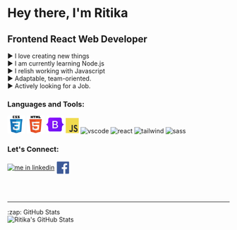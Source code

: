 # Hey there, I'm Ritika

## Frontend React Web Developer

▶️ I love creating new things <br>
▶️ I am currently learning Node.js <br>
▶️ I relish working with Javascript <br>
▶️ Adaptable, team-oriented. <br>
▶️ Actively looking for a Job. <br>

### Languages and Tools:
<p><img src="https://raw.githubusercontent.com/devicons/devicon/master/icons/css3/css3-original-wordmark.svg" alt="css3" width="40" height="40"/>
<img src="https://raw.githubusercontent.com/devicons/devicon/master/icons/html5/html5-original-wordmark.svg" alt="html5" width="40" height="40"/>
<img src="https://github.com/devicons/devicon/blob/v2.15.1/icons/bootstrap/bootstrap-original.svg" alt="bootstrap" width="40" height="40"/>
<img src="https://raw.githubusercontent.com/devicons/devicon/master/icons/javascript/javascript-original.svg" alt="javascript" width="30" height="35"/>
<img src="https://cdn.jsdelivr.net/gh/devicons/devicon/icons/vscode/vscode-original.svg" alt="vscode" width="35" height="35"/>
<img src="https://cdn.jsdelivr.net/gh/devicons/devicon/icons/react/react-original.svg" alt="react" width="35" height="35"/>
<img src="https://cdn.jsdelivr.net/gh/devicons/devicon/icons/tailwindcss/tailwindcss-plain.svg" alt="tailwind" width="35" height="35" />        
<img src="https://cdn.jsdelivr.net/gh/devicons/devicon/icons/sass/sass-original.svg" alt="sass" width="35" height="35"/>
</p>

### Let's Connect:
<p><a href="https://www.linkedin.com/in/ritika96/" target="_blank"><img align="center" src="https://cdn.jsdelivr.net/gh/devicons/devicon/icons/linkedin/linkedin-original.svg" alt="me in linkedin" height="auto" width="30"/></a>
<a href="https://www.facebook.com/rc1dgp" target="_blank"><img align="center" src="https://github.com/devicons/devicon/blob/v2.15.1/icons/facebook/facebook-original.svg" alt="facebook profile" height="auto" width="30"/></a>

</p>

<br />
<br />

---
<summary>:zap: GitHub Stats</summary>

  <img align="left" alt="Ritika's GitHub Stats" src="https://github-readme-stats.vercel.app/api?username=rc1dgp&show_icons=true&hide_border=false&title_color=01D1AE&icon_color=fbb20e&bg_color=09131B&text_color=ffffff&border_color=0c1a25" />

</details>
